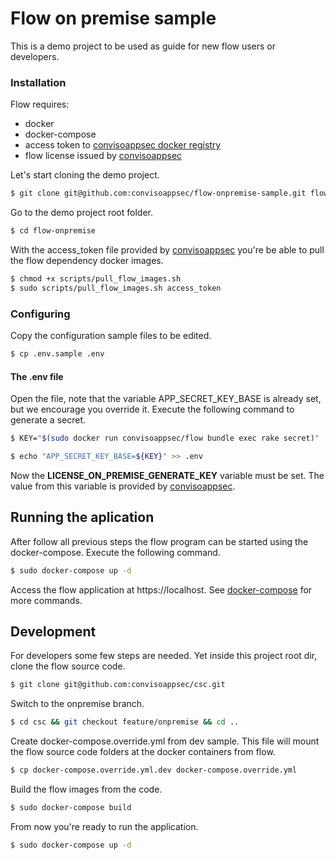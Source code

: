 # Flow on premise sample

This is a demo project to be used as guide for new flow users or developers.

### Installation

Flow requires:
  - docker
  - docker-compose
  - access token to [convisoappsec docker registry]
  - flow license issued by [convisoappsec]


Let's start cloning the demo project.
```sh
$ git clone git@github.com:convisoappsec/flow-onpremise-sample.git flow-onpremise
```
Go to the demo project root folder.
```sh
$ cd flow-onpremise
```
With the access_token file provided by [convisoappsec] you're be able to pull the flow
dependency docker images.
```sh
$ chmod +x scripts/pull_flow_images.sh
$ sudo scripts/pull_flow_images.sh access_token
```
### Configuring
Copy the configuration sample files to be edited.
```sh
$ cp .env.sample .env
```
#### The .env file
Open the file, note that the variable APP_SECRET_KEY_BASE is already set, but we encourage you override it.
Execute the following command to generate a secret.
```sh
$ KEY="$(sudo docker run convisoappsec/flow bundle exec rake secret)"
```
```sh
$ echo "APP_SECRET_KEY_BASE=${KEY}" >> .env
```
Now the __LICENSE_ON_PREMISE_GENERATE_KEY__ variable must be set. The value from this variable is provided by [convisoappsec].

## Running the aplication

After follow all previous steps the flow program can be started using the
docker-compose. Execute the following command.
```sh
$ sudo docker-compose up -d
```
Access the flow application at https://localhost.
See [docker-compose] for more commands.

## Development
For developers some few steps are needed.
Yet inside this project root dir, clone the flow source code.
```sh
$ git clone git@github.com:convisoappsec/csc.git
```
Switch to the onpremise branch.
```sh
$ cd csc && git checkout feature/onpremise && cd ..
```
Create docker-compose.override.yml from dev sample. This file will mount the flow source code folders at the docker containers from flow.
```sh
$ cp docker-compose.override.yml.dev docker-compose.override.yml
```
Build the flow images from the code.
```sh
$ sudo docker-compose build
```
From now you're ready to run the application.
```sh
$ sudo docker-compose up -d
```

[docker-compose]: <https://docs.docker.com/compose/>
[docker]: <https://www.docker.com/>
[convisoappsec]: <https://convisoappsec.com/>
[convisoappsec docker registry]:<https://136214147921.dkr.ecr.us-west-2.amazonaws.com>
